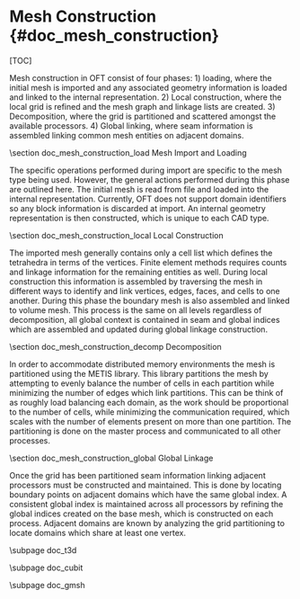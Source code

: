Mesh Construction       {#doc_mesh_construction}
=================

[TOC]

Mesh construction in OFT consist of four phases: 1) loading, where the initial mesh is imported
and any associated geometry information is loaded and linked to the internal representation.
2) Local construction, where the local grid is refined and the mesh graph and linkage lists are created.
3) Decomposition, where the grid is partitioned and scattered amongst the available processors.
4) Global linking, where seam information is assembled linking common mesh entities on adjacent domains.

\section doc_mesh_construction_load Mesh Import and Loading

The specific operations performed during import are specific to the mesh type being used. However,
the general actions performed during this phase are outlined here. The initial mesh is read from file
and loaded into the internal representation. Currently, OFT does not support domain identifiers so
any block information is discarded at import. An internal geometry representation is then constructed,
which is unique to each CAD type.

\section doc_mesh_construction_local Local Construction

The imported mesh generally contains only a cell list which defines the tetrahedra in terms of the
vertices. Finite element methods requires counts and linkage information for the remaining entities
as well. During local construction this information is assembled by traversing the mesh in different
ways to identify and link vertices, edges, faces, and cells to one another. During this phase the
boundary mesh is also assembled and linked to volume mesh. This process is the same on all levels
regardless of decomposition, all global context is contained in seam and global indices which are
assembled and updated during global linkage construction.

\section doc_mesh_construction_decomp Decomposition

In order to accommodate distributed memory environments the mesh is partitioned using the METIS library.
This library partitions the mesh by attempting to evenly balance the number of cells in each partition
while minimizing the number of edges which link partitions. This can be think of as roughly load
balancing each domain, as the work should be proportional to the number of cells, while minimizing the
communication required, which scales with the number of elements present on more than one partition. The
partitioning is done on the master process and communicated to all other processes.

\section doc_mesh_construction_global Global Linkage

Once the grid has been partitioned seam information linking adjacent processors must be constructed
and maintained. This is done by locating boundary points on adjacent domains which have the same
global index. A consistent global index is maintained across all processors by refining the global
indices created on the base mesh, which is constructed on each process. Adjacent domains are known by
analyzing the grid partitioning to locate domains which share at least one vertex.

\subpage doc_t3d

\subpage doc_cubit

\subpage doc_gmsh
